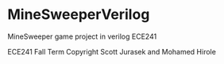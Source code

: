 # MineSweeperVerilog
MineSweeper game project in verilog ECE241

ECE241 Fall Term
Copyright Scott Jurasek and Mohamed Hirole
